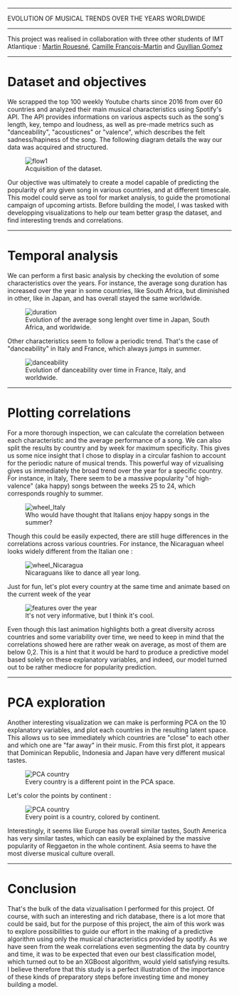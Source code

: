 
---

<p class="titletext">EVOLUTION OF MUSICAL TRENDS OVER THE YEARS WORLDWIDE</p>

---

<p class="articletext"> This project was realised in collaboration with three other students of IMT Atlantique : <a href="https://www.linkedin.com/in/martin-rouesn%C3%A9-81a489182/" class="linkedinlink">Martin Rouesné</a>, <a href="https://www.linkedin.com/in/camillefrancoismartin/" class="linkedinlink">Camille François-Martin</a> and <a href="https://www.linkedin.com/in/guyllian-gomez/" class="linkedinlink">Guyllian Gomez</a></p>

---

<h1 class="articletext">Dataset and objectives</h1>

<p class="articletext"> We scrapped the top 100 weekly Youtube charts since 2016 from over 60 countries and analyzed their main musical characteristics using Spotify's API. The API provides informations on various aspects such as the song's length, key, tempo and loudness, as well as pre-made metrics such as "danceability", "acousticnes" or "valence", which describes the felt sadness/hapiness of the song. The following diagram details the way our data was acquired and structured.</p>

<figure>
<img src="images/flow1spotify.png?raw=true" alt="flow1" class="imgarticle"/>
<figcaption>Acquisition of the dataset.</figcaption>
</figure>

<p class="articletext">Our objective was ultimately to create a model capable of predicting the popularity of any given song in various countries, and at different timescale. This model could serve as tool for market analysis, to guide the promotional campaign of upcoming artists. Before building the model, I was tasked with developping visualizations to help our team better grasp the dataset, and find interesting trends and correlations. </p>

---

<h1 class="articletext">Temporal analysis</h1>

<p class="articletext">We can perform a first basic analysis by checking the evolution of some characteristics over the years. For instance, the average song duration has increased over the year in some countries, like South Africa, but diminished in other, like in Japan, and has overall stayed the same worldwide.</p>

<figure>
<img src="images/duration.png?raw=true" alt="duration" class="imgarticle"/>
<figcaption>Evolution of the average song lenght over time in Japan, South Africa, and worldwide.</figcaption>
</figure>

<p class="articletext">Other characteristics seem to follow a periodic trend. That's the case of "danceability" in Italy and France, which always jumps in summer. </p>

<figure>
<img src="images/danceability.png?raw=true" alt="danceability" class="imgarticle"/>
<figcaption>Evolution of danceability over time in France, Italy, and worldwide.</figcaption>
</figure>

---

<h1 class="articletext">Plotting correlations</h1>

<p class="articletext">For a more thorough inspection, we can calculate the correlation between each characteristic and the average performance of a song. We can also split the results by country and by week for maximum specificity. This gives us some nice insight that I chose to display in a circular fashion to account for the periodic nature of musical trends. This powerful way of vizualising gives us immediately the broad trend over the year for a specific country. For instance, in Italy, There seem to be a massive popularity "of high-valence" (aka happy) songs between the weeks 25 to 24, which corresponds roughly to summer. </p>

<figure>
<img src="images/wheel_Italy.png?raw=true" alt="wheel_Italy" class="imgarticle"/>
<figcaption>Who would have thought that Italians enjoy happy songs in the summer?</figcaption>
</figure>

<p class="articletext">Though this could be easily expected, there are still huge differences in the correlations across various countries. For instance, the Nicaraguan wheel looks widely different from the Italian one : </p>

<figure>
<img src="images/wheel_Nicaragua.png?raw=true" alt="wheel_Nicaragua" class="imgarticle"/>
<figcaption>Nicaraguans like to dance all year long.</figcaption>
</figure>

<p class="articletext">Just for fun, let's plot every country at the same time and animate based on the current week of the year</p>

<figure>
<img src="images/featuresovertheyear.gif?raw=true" alt="features over the year" class="imgarticle"/>
<figcaption>It's not very informative, but I think it's cool.</figcaption>
</figure>

<p class="articletext">Even though this last animation highlights both a great diversity across countries and some variability over time, we need to keep in mind that the correlations showed here are rather weak on average, as most of them are below 0,2. This is a hint that it would be hard to produce a predictive model based solely on these explanatory variables, and indeed, our model turned out to be rather mediocre for popularity prediction.</p>

---

<h1 class="articletext">PCA exploration</h1>

<p class="articletext">Another interesting visualization we can make is performing PCA on the 10 explanatory variables, and plot each countries in the resulting latent space. This allows us to see immediately which countries are "close" to each other and which one are "far away" in their music. From this first plot, it appears that Dominican Republic, Indonesia and Japan have very different musical tastes.</p>

<figure>
<img src="images/PCAcountry.png?raw=true" alt="PCA country" class="imgarticle"/>
<figcaption>Every country is a different point in the PCA space.</figcaption>
</figure>

<p class="articletext">Let's color the points by continent :</p>

<figure>
<img src="images/PCAcontinents.png?raw=true" alt="PCA country" class="imgarticle"/>
<figcaption>Every point is a country, colored by continent.</figcaption>
</figure>

<p class="articletext">Interestingly, it seems like Europe has overall similar tastes, South America has very similar tastes, which can easily be explained by the massive popularity of Reggaeton in the whole continent. Asia seems to have the most diverse musical culture overall. </p>

---

<h1 class="articletext">Conclusion</h1>

<p class="articletext">That's the bulk of the data vizualisation I performed for this project. Of course, with such an interesting and rich database, there is a lot more that could be said, but for the purpose of this project, the aim of this work was to explore possibilities to guide our effort in the making of a predictive algorithm using only the musical characteristics provided by spotify. As we have seen from the weak correlations even segmenting the data by country and time, it was to be expected that even our best classification model, which turned out to be an XGBoost algorithm, would yield satisfying results. I believe therefore that this study is a perfect illustration of the importance of these kinds of preparatory steps before investing time and money building a model.</p>
